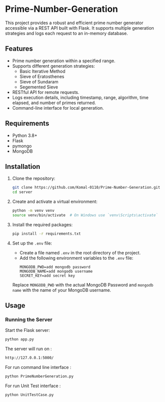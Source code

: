 # Prime-Number-Generation
This project provides a robust and efficient prime number generator accessible via a REST API built with Flask. It supports multiple generation strategies and logs each request to an in-memory database.

## Features

- Prime number generation within a specified range.
- Supports different generation strategies:
  - Basic Iterative Method
  - Sieve of Eratosthenes
  - Sieve of Sundaram
  - Segemented Sieve
- RESTful API for remote requests.
- Logs execution details, including timestamp, range, algorithm, time elapsed, and number of primes returned.
- Command-line interface for local generation.

## Requirements

- Python 3.8+
- Flask
- pymongo
- MongoDB

## Installation

1. Clone the repository:
    ```bash
    git clone https://github.com/Komal-0110/Prime-Number-Generation.git
    cd server
    ```

2. Create and activate a virtual environment:
    ```bash
    python -m venv venv
    source venv/bin/activate  # On Windows use `venv\Scripts\activate`
    ```

3. Install the required packages:
    ```bash
    pip install -r requirements.txt
    ```
4. Set up the `.env` file:
    - Create a file named `.env` in the root directory of the project.
    - Add the following environment variables to the `.env` file:
      ```
      MONGODB_PWD=add mongodb password
      MONGODB_NAME=add mongodb username
      SECRET_KEY=add secret key
      ```

    Replace `MONGODB_PWD` with the actual MongoDB Password and `mongodb name` with the name of your MongoDB username.

## Usage

### Running the Server

Start the Flask server:
```bash
python app.py
```

The server will run on : 
```bash
http://127.0.0.1:5000/
```

For run command line interface : 
```bash
python PrimeNumberGeneration.py
```

For run Unit Test interface : 
```bash
python UnitTestCase.py
```